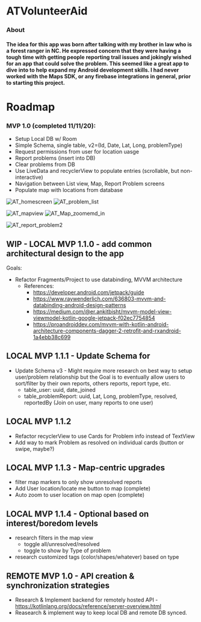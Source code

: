 # ATVolunteerAid

### About
#### The idea for this app was born after talking with my brother in law who is a forest ranger in NC. He expressed concern that they were having a tough time with getting people reporting trail issues and jokingly wished for an app that could solve the problem. This seemed like a great app to dive into to help expand my Android development skills. I had never worked with the Maps SDK, or any firebase integrations in general, prior to starting this project. 

# Roadmap

### MVP 1.0 (completed 11/11/20):
- Setup Local DB w/ Room
- Simple Schema, single table, v2=(Id, Date, Lat, Long, problemType)
- Request permissions from user for location uasge
- Report problems (insert into DB)
- Clear problems from DB
- Use LiveData and recyclerView to populate entries (scrollable, but non-interactive)
- Navigation between List view, Map, Report Problem screens
- Populate map with locations from database

![AT_homescreen](https://user-images.githubusercontent.com/19226510/139610104-49161045-5712-4f47-969a-c912326a09fa.png) ![AT_problem_list](https://user-images.githubusercontent.com/19226510/139612066-b911c4eb-f933-4026-a58c-476241e7d170.png)

![AT_mapview](https://user-images.githubusercontent.com/19226510/139610230-d6d6ae2a-c912-444f-b3f3-d6a49d03bae8.png) ![AT_Map_zoomemd_in](https://user-images.githubusercontent.com/19226510/139609939-378ce70b-016f-426f-b54a-f312b160854c.png)

![AT_report_problem2](https://user-images.githubusercontent.com/19226510/139612138-22e0f523-53e7-4f01-9a62-f32ae9ef6356.png)

## WIP - LOCAL MVP 1.1.0 - add common architectural design to the app 
Goals:
- Refactor Fragments/Project to use databinding, MVVM architecture
  - References:
    - https://developer.android.com/jetpack/guide
    - https://www.raywenderlich.com/636803-mvvm-and-databinding-android-design-patterns
    - https://medium.com/@er.ankitbisht/mvvm-model-view-viewmodel-kotlin-google-jetpack-f02ec7754854
    - https://proandroiddev.com/mvvm-with-kotlin-android-architecture-components-dagger-2-retrofit-and-rxandroid-1a4ebb38c699

## LOCAL MVP 1.1.1 - Update Schema for
- Update Schema v3 - Might require more research on best way to setup user/problem relationship but the Goal is to
                     eventually allow users to sort/filter by their own reports, others reports, report type, etc.
  - table_user: uuid, date_joined
  - table_problemReport: uuid, Lat, Long, problemType, resolved, reportedBy (Join on user, many reports to one user)

## LOCAL MVP 1.1.2
- Refactor recyclerView to use Cards for Problem info instead of TextView
- Add way to mark Problem as resolved on individual cards (button or swipe, maybe?)

## LOCAL  MVP 1.1.3 - Map-centric upgrades
- filter map markers to only show unresolved reports
- Add User location/locate me button to map (complete)
- Auto zoom to user location on map open (complete)

## LOCAL MVP 1.1.4 - Optional based on interest/boredom levels
- research filters in the map view
  - toggle all/unresolved/resolved
  - toggle to show by Type of problem
- research customized tags (color/shapes/whatever) based on type

## REMOTE MVP 1.0 - API creation & synchronization strategies
- Research & Implement backend for remotely hosted API - https://kotlinlang.org/docs/reference/server-overview.html
- Reasearch & implement way to keep local DB and remote DB synced.




